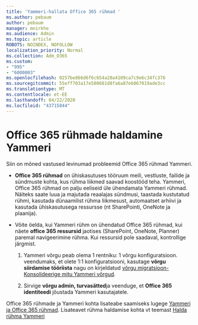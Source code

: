 ```yaml
---
title: 'Yammeri-hallata Office 365 rühmad '
ms.author: pebaum
author: pebaum
manager: mnirkhe
ms.audience: Admin
ms.topic: article
ROBOTS: NOINDEX, NOFOLLOW
localization_priority: Normal
ms.collection: Adm_O365
ms.custom:
- "995"
- "6000003"
ms.openlocfilehash: 0257be866d6f6c654a28a4109ca7c9e6c34fc376
ms.sourcegitcommit: 55eff703a17e500681d8fa6a87eb067019ade3cc
ms.translationtype: MT
ms.contentlocale: et-EE
ms.lasthandoff: 04/22/2020
ms.locfileid: "43715844"
---
```

# <a name="manage-office-365-groups-in-yammer"></a>Office 365 rühmade haldamine Yammeri

Siin on mõned vastused levinumad probleemid Office 365 rühmad Yammeri.

* **Office 365 rühmad** on ühiskasutuses tööruum meili, vestluste, failide ja sündmuste kohta, kus rühma liikmed saavad koostööd teha. Yammeri, Office 365 rühmad on palju eeliseid üle ühendamata Yammeri rühmad. Näiteks saate luua ja majutada reaalajas sündmusi, taastada kustutatud rühmi, kasutada dünaamilist rühma liikmesust, automaatset arhiivi ja kasutada ühiskasutusega ressursse (nt SharePointi, OneNote ja plaanija).

* Võite öelda, kui Yammeri rühm on ühendatud Office 365 rühmad, kui näete **office 365 ressursid** jaotises (SharePoint, OneNote, Planner) paremal navigeerimine rühma. Kui ressursid pole saadaval, kontrollige järgmist.

  1. Yammeri võrgu peab olema 1 rentniku: 1 võrgu konfiguratsioon. veendumaks, et olete 1:1 konfiguratsiooni, kasutage **võrgu siirdamise tööriista** nagu on kirjeldatud [võrgu migratsioon-Konsolideerige mitu Yammeri võrgud](https://docs.microsoft.com/yammer/configure-your-yammer-network/consolidate-multiple-yammer-networks).

  2. Sirvige **võrgu admin, turvasätted**ja veenduge, et **Office 365 identiteedi** jõustada Yammeri kasutajatele.

Office 365 rühmade ja Yammeri kohta lisateabe saamiseks lugege [Yammeri ja Office 365 rühmad](https://docs.microsoft.com/yammer/manage-yammer-groups/yammer-and-office-365-groups). Lisateavet rühma haldamise kohta vt teemast [Halda rühma Yammeri](https://support.office.com/article/Manage-a-group-in-Yammer-6e05c6d6-5548-4c88-89cd-e6757a514ef2)
